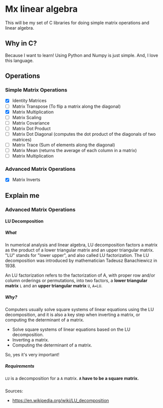 # Mx linear algebra

This will be my set of C libraries for doing simple matrix operations and
linear algebra.

## Why in C?
Because I want to learn! Using Python and Numpy is just simple. And, I love this language.

## Operations

### Simple Matrix Operations
- [x] Identity Matrices
- [ ] Matrix Transpose (To flip a matrix along the diagonal)
- [x] Matrix Multiplication
- [ ] Matrix Scaling
- [ ] Matrix Covariance
- [ ] Matrix Dot Product
- [ ] Matrix Dot Diagonal (computes the dot product of the diagonals of two matrices)
- [ ] Matrix Trace (Sum of elements along the diagonal)
- [ ] Matrix Mean (returns the average of each column in a matrix)
- [ ] Matrix Multiplication

### Advanced Matrix Operations
- [x] Matrix Inverts

## Explain me

### Advanced Matrix Operations
#### LU Decomposition

##### What
In numerical analysis and linear algebra, LU decomposition factors a matrix as the product of a lower triangular matrix and an upper triangular matrix. "LU" stands for "lower upper", and also called LU factorization.
The LU decomposition was introduced by mathematician Tadeusz Banachiewicz in 1938.


An LU factorization refers to the factorization of A, with proper row and/or column orderings or permutations, into two factors, a **lower triangular matrix** `L` and an **upper triangular matrix** `U`, `A=LU`.

##### Why?
Computers usually solve square systems of linear equations using the LU decomposition, and it is also a key step when inverting a matrix, or computing the determinant of a matrix.

- Solve square systems of linear equations based on the LU decomposition.
- Inverting a matrix.
- Computing the determinant of a matrix.

So, yes it's very important!

##### Requirements
`LU` is a decomposition for a `A` matrix. **`A` have to be a square matrix.**

#####
Sources:
- https://en.wikipedia.org/wiki/LU_decomposition